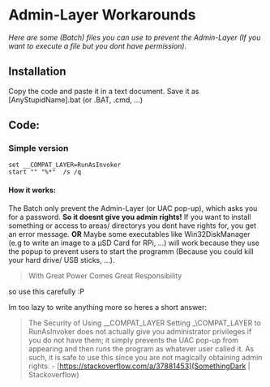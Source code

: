 # Admin-Layer Workarounds
_Here are some (Batch) files you can use to prevent the Admin-Layer (If you want to execute a file but you dont have permission)._
## Installation
Copy the code and paste it in a text document.
Save it as [AnyStupidName].bat (or .BAT, .cmd, ...)
## Code:
### Simple version
```batch
set __COMPAT_LAYER=RunAsInvoker
start "" "%*"  /s /q
```
#### How it works:
The Batch only prevent the Admin-Layer (or UAC pop-up), which asks you for a password.
**So it doesnt give you admin rights!** If  you want to install something or access to areas/ directorys you dont have rights for, you get an error message. **OR** Maybe some executables like Win32DiskManager (e.g to write an image to a µSD Card for RPi, ...) will work because they use the popup to prevent users to start the programm (Because you could kill your hard drive/ USB sticks, ...).
> With Great Power Comes Great Responsibility

so use this carefully :P

Im too lazy to write anything more so heres a short answer:
> The Security of Using \_\_COMPAT_LAYER
Setting \_\COMPAT_LAYER to RunAsInvoker does not actually give you administrator privileges if you
do not have them; it simply prevents the UAC pop-up from appearing and then runs the program as
whatever user called it. As such, it is safe to use this since you are not magically obtaining admin
rights. - [https://stackoverflow.com/a/37881453](SomethingDark | Stackoverflow)
